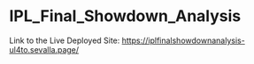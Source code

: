 # IPL_Final_Showdown_Analysis

Link to the Live Deployed Site: https://iplfinalshowdownanalysis-ul4to.sevalla.page/
